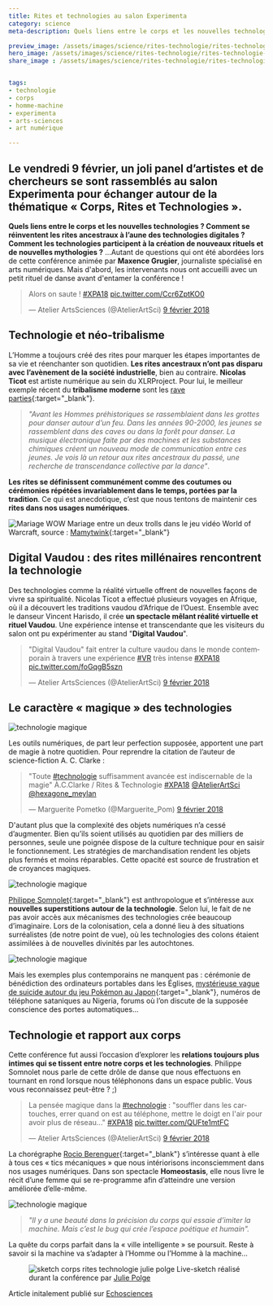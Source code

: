 ```yaml
---
title: Rites et technologies au salon Experimenta
category: science
meta-description: Quels liens entre le corps et les nouvelles technologies ? Comment se réinventent les rites ancestraux à l’aune des technologies digitales ? Comment les technologies participent à la création de nouveaux rituels et de nouvelles mythologies ?

preview_image: /assets/images/science/rites-technologie/rites-technologie-preview.jpg
hero_image: /assets/images/science/rites-technologie/rites-technologie-hero.jpg
share_image : /assets/images/science/rites-technologie/rites-technologie-share.jpg


tags:
- technologie
- corps
- homme-machine
- experimenta
- arts-sciences
- art numérique

---
```

<h2 class="is-chapo">Le vendredi 9 février, un joli panel d’artistes et de chercheurs se sont rassemblés au salon Experimenta pour échanger autour de la thématique « Corps, Rites et Technologies ».</h2> 

**Quels liens entre le corps et les nouvelles technologies ? Comment se réinventent les rites ancestraux à l’aune des technologies digitales ? Comment les technologies participent à la création de nouveaux rituels et de nouvelles mythologies ?** …Autant de questions qui ont été abordées lors de cette conférence animée par **Maxence Grugier**, journaliste spécialisé en arts numériques. Mais d'abord, les intervenants nous ont accueilli avec un petit rituel de danse avant d'entamer la conférence !

<blockquote class="twitter-video" data-lang="fr"><p lang="fr" dir="ltr">Alors on saute ! <a href="https://twitter.com/hashtag/XPA18?src=hash&amp;ref_src=twsrc%5Etfw">#XPA18</a> <a href="https://t.co/Ccr6ZptKO0">pic.twitter.com/Ccr6ZptKO0</a></p>&mdash; Atelier ArtsSciences (@AtelierArtSci) <a href="https://twitter.com/AtelierArtSci/status/961911177340248064?ref_src=twsrc%5Etfw">9 février 2018</a></blockquote>
<script async src="https://platform.twitter.com/widgets.js" charset="utf-8"></script>


## Technologie et néo-tribalisme

L’Homme a toujours créé des rites pour marquer les étapes importantes de sa vie et réenchanter son quotidien. **Les rites ancestraux n’ont pas disparu avec l’avènement de la société industrielle**, bien au contraire. **Nicolas Ticot** est artiste numérique au sein du XLRProject. Pour lui, le meilleur exemple récent du **tribalisme moderne** sont les [rave parties](https://fr.wikipedia.org/wiki/Rave_party){:target="_blank"}. 

> *"Avant les Hommes préhistoriques se rassemblaient dans les grottes pour danser autour d’un feu. Dans les années 90-2000, les jeunes se rassemblent dans des caves ou dans la forêt pour danser. La musique électronique faite par des machines et les substances chimiques créent un nouveau mode de communication entre ces jeunes. Je vois là un retour aux rites ancestraux du passé, une recherche de transcendance collective par la dance"*. 

**Les rites se définissent communément comme des coutumes ou cérémonies répétées invariablement dans le temps, portées par la tradition**. Ce qui est anecdotique, c’est que nous tentons de maintenir ces **rites dans nos usages numériques**.

![Mariage WOW](/assets/images/science/rites-technologie/rites-technologie-1.jpg)
Mariage entre un deux trolls dans le jeu vidéo World of Warcraft, source : [Mamytwink](https://www.mamytwink.com/actualite/ils-fetent-leur-union-dans-world-of-warcraft){:target="_blank"}

## Digital Vaudou : des rites millénaires rencontrent la technologie

Des technologies comme la réalité virtuelle offrent de nouvelles façons de vivre sa spiritualité.  Nicolas Ticot a effectué plusieurs voyages en Afrique, où il a découvert les traditions vaudou d’Afrique de l’Ouest. Ensemble avec le danseur Vincent Harisdo, il crée **un spectacle mêlant réalité virtuelle et rituel Vaudou**. Une expérience intense et transcendante que les visiteurs du salon ont pu expérimenter au stand "**Digital Vaudou**".

<blockquote class="twitter-tweet" data-lang="fr"><p lang="fr" dir="ltr">&quot;Digital Vaudou&quot; fait entrer la culture vaudou dans le monde contemporain à travers une expérience <a href="https://twitter.com/hashtag/VR?src=hash&amp;ref_src=twsrc%5Etfw">#VR</a> très intense <a href="https://twitter.com/hashtag/XPA18?src=hash&amp;ref_src=twsrc%5Etfw">#XPA18</a> <a href="https://t.co/foGqgB5szn">pic.twitter.com/foGqgB5szn</a></p>&mdash; Atelier ArtsSciences (@AtelierArtSci) <a href="https://twitter.com/AtelierArtSci/status/962025363730771968?ref_src=twsrc%5Etfw">9 février 2018</a></blockquote>
<script async src="https://platform.twitter.com/widgets.js" charset="utf-8"></script>

## Le caractère « magique » des technologies

![technologie magique](/assets/images/science/rites-technologie/rites-technologie-2.jpg)

Les outils numériques, de part leur perfection supposée, apportent une part de magie à notre quotidien. Pour reprendre la citation de l’auteur de science-fiction A. C. Clarke :

<blockquote class="twitter-tweet" data-lang="fr"><p lang="fr" dir="ltr">&quot;Toute <a href="https://twitter.com/hashtag/technologie?src=hash&amp;ref_src=twsrc%5Etfw">#technologie</a> suffisamment avancée est indiscernable de la magie&quot; À.C.Clarke / Rites &amp; Technologie <a href="https://twitter.com/hashtag/XPA18?src=hash&amp;ref_src=twsrc%5Etfw">#XPA18</a> <a href="https://twitter.com/AtelierArtSci?ref_src=twsrc%5Etfw">@AtelierArtSci</a> <a href="https://twitter.com/hexagone_meylan?ref_src=twsrc%5Etfw">@hexagone_meylan</a></p>&mdash; Marguerite Pometko (@Marguerite_Pom) <a href="https://twitter.com/Marguerite_Pom/status/961901407203971072?ref_src=twsrc%5Etfw">9 février 2018</a></blockquote>
<script async src="https://platform.twitter.com/widgets.js" charset="utf-8"></script>


D'autant plus que la complexité des objets numériques n’a cessé d’augmenter. Bien qu’ils soient utilisés au quotidien par des milliers de personnes, seule une poignée dispose de la culture technique pour en saisir le fonctionnement. Les stratégies de marchandisation rendent les objets plus fermés et moins réparables. Cette opacité est source de frustration et de croyances magiques. 

![technologie magique](/assets/images/science/rites-technologie/rites-technologie-3.jpg)

[Philippe Somnolet](http://www.collectifitem.com/philippe/){:target="_blank"} est anthropologue et s’intéresse aux **nouvelles superstitions autour de la technologie**. Selon lui, le fait de ne pas avoir accès aux mécanismes des technologies crée beaucoup d’imaginaire. Lors de la colonisation, cela a donné lieu à des situations surréalistes (de notre point de vue), où les technologies des colons étaient assimilées à de nouvelles divinités par les autochtones. 

![technologie magique](/assets/images/science/rites-technologie/rites-technologie-4.jpg)

Mais les exemples plus contemporains ne manquent pas : cérémonie de bénédiction des ordinateurs portables dans les Églises, [mystérieuse vague de suicide autour du jeu Pokémon au Japon](http://www.fredzone.org/pokemon-mort-enfants-731){:target="_blank"}, numéros de téléphone sataniques au Nigeria, forums où l’on discute de la supposée conscience des portes automatiques...

## Technologie et rapport aux corps

Cette conférence fut aussi l’occasion d’explorer les **relations toujours plus intimes qui se tissent entre notre corps et les technologies**. Philippe Somnolet nous parle de cette drôle de danse que nous effectuons en tournant en rond lorsque nous téléphonons dans un espace public. Vous vous reconnaissez peut-être ? ;)

<blockquote class="twitter-tweet" data-conversation="none" data-cards="hidden" data-lang="fr"><p lang="fr" dir="ltr">La pensée magique dans la <a href="https://twitter.com/hashtag/technologie?src=hash&amp;ref_src=twsrc%5Etfw">#technologie</a> : &quot;souffler dans les cartouches, errer quand on est au téléphone, mettre le doigt en l&#39;air pour avoir plus de réseau...&quot; <a href="https://twitter.com/hashtag/XPA18?src=hash&amp;ref_src=twsrc%5Etfw">#XPA18</a> <a href="https://t.co/QUFte1mtFC">pic.twitter.com/QUFte1mtFC</a></p>&mdash; Atelier ArtsSciences (@AtelierArtSci) <a href="https://twitter.com/AtelierArtSci/status/961902447043272704?ref_src=twsrc%5Etfw">9 février 2018</a></blockquote>
<script async src="https://platform.twitter.com/widgets.js" charset="utf-8"></script>


La chorégraphe [Rocio Berenguer](https://rocioberenguercom.wordpress.com/){:target="_blank"} s’intéresse quant à elle à tous ces « tics mécaniques » que nous intériorisons inconsciemment dans nos usages numériques. Dans son spectacle **Homeostasis**, elle nous livre le récit d’une femme qui se re-programme afin d’atteindre une version améliorée d’elle-même.

![technologie magique](/assets/images/science/rites-technologie/rites-technologie-5.jpg)

> *"Il y a une beauté dans la précision du corps qui essaie d’imiter la machine. Mais c’est le bug qui crée l’espace poétique et humain".*

La quête du corps parfait dans la « ville intelligente » se poursuit. Reste à savoir si la machine va s’adapter à l’Homme ou l’Homme à la machine...
 
 <figure class="image">
    <img src="/assets/images/science/rites-technologie/rites-technologie-6.jpg" alt="sketch corps rites technologie julie polge">
    <span class="is-credits">Live-sketch réalisé durant la conférence par <a href="https://twitter.com/JuPolge" target="_blank">Julie Polge</a></span>
</figure>

<div class="has-text-right">Article initalement publié sur <a href="https://www.echosciences-grenoble.fr/articles/rites-et-technologies-au-salon-experimenta-2018" target="_blank">Echosciences</a></div>
